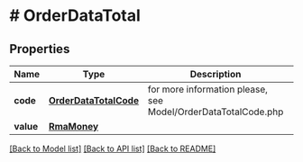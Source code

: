 # # OrderDataTotal


## Properties 


Name | Type | Description | Notes
------------ | ------------- | ------------- | -------------
**code**| [**OrderDataTotalCode**](OrderDataTotalCode.md) |  for more information please, see Model/OrderDataTotalCode.php  | [optional]
**value**| [**RmaMoney**](RmaMoney.md) |   | [optional]


[[Back to Model list]](../../README.md#models) [[Back to API list]](../../README.md#endpoints) [[Back to README]](../../README.md)

